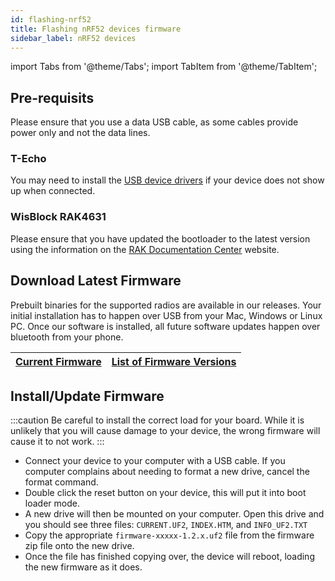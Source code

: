 ```yaml
---
id: flashing-nrf52
title: Flashing nRF52 devices firmware
sidebar_label: nRF52 devices
---
```

import Tabs from '@theme/Tabs';
import TabItem from '@theme/TabItem';

## Pre-requisits

Please ensure that you use a data USB cable, as some cables provide power only and not the data lines.

### T-Echo

You may need to install the [USB device drivers](http://www.wch-ic.com/search?q=ch340&t=downloads) if your device does not show up when connected.

### WisBlock RAK4631

Please ensure that you have updated the bootloader to the latest version using the information on the [RAK Documentation Center](https://docs.rakwireless.com/Product-Categories/WisBlock/RAK4631/Quickstart/#how-to-check-if-you-have-the-updated-rak4631-bootloader) website.
## Download Latest Firmware

Prebuilt binaries for the supported radios are available in our releases. Your initial installation has to happen over USB from your Mac, Windows or Linux PC. Once our software is installed, all future software updates happen over bluetooth from your phone.

<!--- TODO I'd like to create prettier buttons for this than just a table --->
| [Current Firmware](https://github.com/meshtastic/meshtastic-device/releases/latest) | [List of Firmware Versions](https://github.com/meshtastic/meshtastic-device/releases/) |
| :--------------: | :-----------------------: |

## Install/Update Firmware
:::caution
Be careful to install the correct load for your board. While it is unlikely that you will cause damage to your device, the wrong firmware will cause it to not work.
:::


* Connect your device to your computer with a USB cable. If you computer complains about needing to format a new drive, cancel the format command.
* Double click the reset button on your device, this will put it into boot loader mode.
* A new drive will then be mounted on your computer. Open this drive and you should see three files: `CURRENT.UF2`, `INDEX.HTM`, and `INFO_UF2.TXT`
* Copy the appropriate `firmware-xxxxx-1.2.x.uf2` file from the firmware zip file onto the new drive.
* Once the file has finished copying over, the device will reboot, loading the new firmware as it does.
